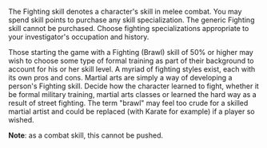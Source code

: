 The Fighting skill denotes a character's skill in melee combat. You may spend skill points to purchase any skill specialization. The generic Fighting skill cannot be purchased. Choose fighting specializations appropriate to your investigator's occupation and history.

Those starting the game with a Fighting (Brawl) skill of 50% or higher may wish to choose some type of formal training as part of their background to account for his or her skill level. A myriad of fighting styles exist, each with its own pros and cons. Martial arts are simply a way of developing a person's Fighting skill. Decide how the character learned to fight, whether it be formal military training, martial arts classes or learned the hard way as a result of street fighting. The term "brawl" may feel too crude for a skilled martial artist and could be replaced (with Karate for example) if a player so wished.

**Note**: as a combat skill, this cannot be pushed.